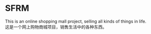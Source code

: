 # SFRM
This is an online shopping mall project, selling all kinds of things in life.  
这是一个网上购物商城项目，销售生活中的各种东西。  
